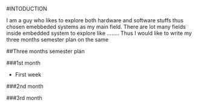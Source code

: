 #INTODUCTION

   I am a guy who likes to explore both hardware and software stuffs thus chosen emebbeded systems as my main field. There are lot many fields inside embedded system to explore like ........ Thus I would like to write my three months semester plan on the same 
   
##Three months semester plan

###1st month

- First week

###2nd month



###3rd month
